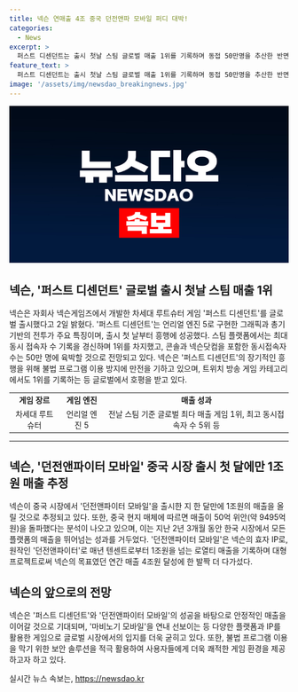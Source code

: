 ```yaml
---
title: 넥슨 연매출 4조 중국 던전앤파 모바일 퍼디 대박!
categories:
  - News
excerpt: >
  퍼스트 디센던트는 출시 첫날 스팀 글로벌 매출 1위를 기록하며 동접 50만명을 추산한 반면, 던전앤파이터 모바일은 중국 시장에서 출시 첫 달에만 1조원 매출을 기록한 것으로 추정된다. 넥슨은 이러한 성과로 올해 목표인 연간 매출 4조원을 달성할 전망이며, 퍼스트 디센던트의 글로벌 출시와 함께 성공적인 루트슈터 게임을 선보였다. 또한, 던전앤파이터 모바일의 중국 시장에서의 흥행도 주목받고 있으며, 넥슨은 마비노기 모바일까지 다양한 대형 프로젝트를 통해 역사적인 성과를 이뤄냈다.
feature_text: >
  퍼스트 디센던트는 출시 첫날 스팀 글로벌 매출 1위를 기록하며 동접 50만명을 추산한 반면, 던전앤파이터 모바일은 중국 시장에서 출시 첫 달에만 1조원 매출을 기록한 것으로 추정된다. 넥슨은 이러한 성과로 올해 목표인 연간 매출 4조원을 달성할 전망이며, 퍼스트 디센던트의 글로벌 출시와 함께 성공적인 루트슈터 게임을 선보였다. 또한, 던전앤파이터 모바일의 중국 시장에서의 흥행도 주목받고 있으며, 넥슨은 마비노기 모바일까지 다양한 대형 프로젝트를 통해 역사적인 성과를 이뤄냈다.
image: '/assets/img/newsdao_breakingnews.jpg'
---
```


<p><img src="/assets/img/newsdao_breakingnews.jpg" alt="ontimetimes 속보" /></p>

<h2 data-ke-size="size26">넥슨, '퍼스트 디센던트' 글로벌 출시 첫날 스팀 매출 1위</h2>

<p data-ke-size="size16">넥슨은 자회사 넥슨게임즈에서 개발한 차세대 루트슈터 게임 '퍼스트 디센던트'를 글로벌 출시했다고 2일 밝혔다. '퍼스트 디센던트'는 언리얼 엔진 5로 구현한 그래픽과 총기 기반의 전투가 주요 특징이며, 출시 첫 날부터 흥행에 성공했다. 스팀 플랫폼에서는 최대 동시 접속자 수 기록을 경신하며 1위를 차지했고, 콘솔과 넥슨닷컴을 포함한 동시접속자 수는 50만 명에 육박할 것으로 전망되고 있다. 넥슨은 '퍼스트 디센던트'의 장기적인 흥행을 위해 불법 프로그램 이용 방지에 만전을 기하고 있으며, 트위치 방송 게임 카테고리에서도 1위를 기록하는 등 글로벌에서 호평을 받고 있다.</p>

<table>

  <tr>
    <td style="text-align: center; height: 17px;"><b>게임 장르</b></td>
    <td style="text-align: center; height: 17px;"><b>게임 엔진</b></td>
    <td style="text-align: center; height: 17px;"><b>매출 성과</b></td>
  </tr>

  <tr>
    <td style="text-align: center; height: 17px;">차세대 루트슈터</td>
    <td style="text-align: center; height: 17px;">언리얼 엔진 5</td>
    <td style="text-align: center; height: 17px;">전날 스팀 기준 글로벌 최다 매출 게임 1위, 최고 동시접속자 수 5위 등</td>
  </tr>

</table>

<hr>

<h2 data-ke-size="size26">넥슨, '던전앤파이터 모바일' 중국 시장 출시 첫 달에만 1조원 매출 추정</h2>

<p data-ke-size="size16">넥슨이 중국 시장에서 '던전앤파이터 모바일'을 출시한 지 한 달만에 1조원의 매출을 올릴 것으로 추정되고 있다. 또한, 중국 현지 매체에 따르면 매출이 50억 위안(약 9495억 원)을 돌파했다는 분석이 나오고 있으며, 이는 지난 2년 3개월 동안 한국 시장에서 모든 플랫폼의 매출을 뛰어넘는 성과를 거두었다. '던전앤파이터 모바일'은 넥슨의 효자 IP로, 원작인 '던전앤파이터'로 매년 텐센트로부터 1조원을 넘는 로열티 매출을 기록하며 대형 프로젝트로써 넥슨의 목표였던 연간 매출 4조원 달성에 한 발짝 더 다가섰다.</p>

<h2 data-ke-size="size26">넥슨의 앞으로의 전망</h2>

<p data-ke-size="size16">넥슨은 '퍼스트 디센던트'와 '던전앤파이터 모바일'의 성공을 바탕으로 안정적인 매출을 이어갈 것으로 기대되며, '마비노기 모바일'을 연내 선보이는 등 다양한 플랫폼과 IP를 활용한 게임으로 글로벌 시장에서의 입지를 더욱 굳히고 있다. 또한, 불법 프로그램 이용을 막기 위한 보안 솔루션을 적극 활용하여 사용자들에게 더욱 쾌적한 게임 환경을 제공하고자 하고 있다.</p>
실시간 뉴스 속보는, <a href="https://newsdao.kr" rel="dofollow">https://newsdao.kr</a>


